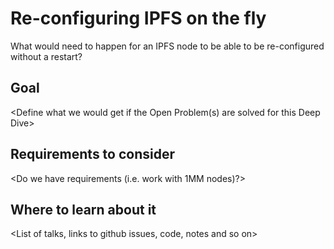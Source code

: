 # Re-configuring IPFS on the fly

What would need to happen for an IPFS node to be able to be re-configured without a restart?

## Goal

<Define what we would get if the Open Problem(s) are solved for this Deep Dive>

## Requirements to consider

<Do we have requirements (i.e. work with 1MM nodes)?>

## Where to learn about it

<List of talks, links to github issues, code, notes and so on>

